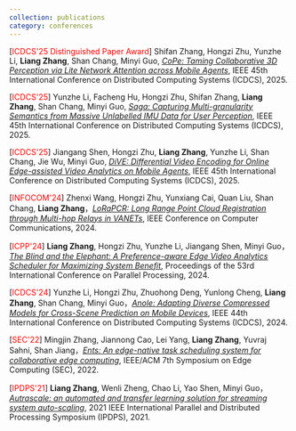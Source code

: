 ```yaml
---
collection: publications
category: conferences
---
```


[<span style="color:#FF0000">ICDCS'25 Distinguished Paper Award</span>] Shifan Zhang, Hongzi Zhu, Yunzhe Li, **Liang Zhang**, Shan Chang, Minyi Guo, [*<u>CoPe: Taming Collaborative 3D Perception via Lite Network Attention across Mobile Agents</u>*](), IEEE 45th International Conference on Distributed Computing Systems (ICDCS), 2025. 

[<span style="color:#FF0000">ICDCS'25</span>] Yunzhe Li, Facheng Hu, Hongzi Zhu, Shifan Zhang, **Liang Zhang**, Shan Chang, Minyi Guo, [*<u>Saga: Capturing Multi-granularity Semantics from Massive Unlabelled IMU Data for User Perception</u>*](), IEEE 45th International Conference on Distributed Computing Systems (ICDCS), 2025. 

[<span style="color:#FF0000">ICDCS'25</span>] Jiangang Shen, Hongzi Zhu, **Liang Zhang**, Yunzhe Li, Shan Chang, Jie Wu, Minyi Guo, [*<u>DiVE: Differential Video Encoding for Online Edge-assisted Video Analytics on Mobile Agents</u>*](), IEEE 45th International Conference on Distributed Computing Systems (ICDCS), 2025. 

[<span style="color:#FF0000">INFOCOM'24</span>] Zhenxi Wang, Hongzi Zhu, Yunxiang Cai, Quan Liu, Shan Chang, **Liang Zhang**，[*<u>LoRaPCR: Long Range Point Cloud Registration through Multi-hop Relays in VANETs</u>*](https://ieeexplore.ieee.org/abstract/document/10621158), IEEE Conference on Computer Communications, 2024. 

[<span style="color:#FF0000">ICPP'24</span>] **Liang Zhang**, Hongzi Zhu, Yunzhe Li, Jiangang Shen, Minyi Guo，[*<u>The Blind and the Elephant: A Preference-aware Edge Video Analytics Scheduler for Maximizing System Benefit</u>*](https://dl.acm.org/doi/abs/10.1145/3673038.3673081), Proceedings of the 53rd International Conference on Parallel Processing, 2024. 

[<span style="color:#FF0000">ICDCS'24</span>] Yunzhe Li, Hongzi Zhu, Zhuohong Deng, Yunlong Cheng, **Liang Zhang**, Shan Chang, Minyi Guo，[*<u>Anole: Adapting Diverse Compressed Models for Cross-Scene Prediction on Mobile Devices</u>*](https://ieeexplore.ieee.org/abstract/document/10630934), IEEE 44th International Conference on Distributed Computing Systems (ICDCS), 2024. 

[<span style="color:#FF0000">SEC'22</span>] Mingjin Zhang, Jiannong Cao, Lei Yang, **Liang Zhang**, Yuvraj Sahni, Shan Jiang，[*<u>Ents: An edge-native task scheduling system for collaborative edge computing</u>*](https://ieeexplore.ieee.org/abstract/document/9996714),  IEEE/ACM 7th Symposium on Edge Computing (SEC), 2022. 

[<span style="color:#FF0000">IPDPS'21</span>] **Liang Zhang**, Wenli Zheng, Chao Li, Yao Shen, Minyi Guo，[*<u>Autrascale: an automated and transfer learning solution for streaming system auto-scaling</u>*](https://ieeexplore.ieee.org/abstract/document/9460552), 2021 IEEE International Parallel and Distributed Processing Symposium (IPDPS), 2021. 

